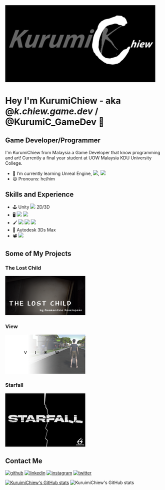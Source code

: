 <img src="https://github.com/chiew12301/chiew12301/blob/main/BLACKBG_BANNERLOGOSmall.jpg" width="480" />

# Hey I'm KurumiChiew - aka @_k.chiew.game.dev_ / @KurumiC_GameDev 👋
## Game Developer/Programmer

I'm KurumiChiew from Malaysia a Game Developer that know programming and art! Currently a final year student at UOW Malaysia KDU University College.

- 🌱 I’m currently learning Unreal Engine, <img src="https://img.shields.io/badge/HTML5-E34F26?style=for-the-badge&logo=html5&logoColor=white" />, <img src="https://img.shields.io/badge/CSS3-1572B6?style=for-the-badge&logo=css3&logoColor=white" />
- 😄 Pronouns: he/him 

## Skills and Experience
* 🕹 Unity <img src="https://img.shields.io/badge/C%23-239120?style=for-the-badge&logo=c-sharp&logoColor=white" /> 2D/3D
* 🖥 <img src="https://img.shields.io/badge/C%2B%2B-00599C?style=for-the-badge&logo=c%2B%2B&logoColor=white" /> <img src="https://img.shields.io/badge/C-00599C?style=for-the-badge&logo=c&logoColor=white" />
* 🖌 <img src="https://img.shields.io/badge/Adobe-Photoshop-31A8FF?style=for-the-badge&logo=Adobe-Photoshop&labelColor=0a446b&logoWidth=15" /> <img src="https://img.shields.io/badge/Adobe-After%20Effects-CF96FD?style=for-the-badge&logo=Adobe-After-Effects&labelColor=393665&logoWidth=15" /> <img src="https://img.shields.io/badge/Adobe%20Illustrator-FF9A00?style=for-the-badge&logo=adobe%20illustrator&logoColor=white" /> 
* 🧱 Autodesk 3Ds Max
* 📽 <img src="https://img.shields.io/badge/Adobe-Premiere%20Pro-9999FF?style=for-the-badge&logo=Adobe-Premiere%20Pro&labelColor=2f2f5b&logoWidth=15" />

## Some of My Projects
### The Lost Child

<img src="https://github.com/chiew12301/chiew12301/blob/main/Dz_yEy.png" width="256" />

### View

<img src="https://github.com/chiew12301/chiew12301/blob/main/mdlPUB.jpg" width="256" />

### Starfall

<img src="https://github.com/chiew12301/chiew12301/blob/main/GameLogo_BlackBG_White.png" width="256" />

## Contact Me
[<img src='https://img.shields.io/badge/GitHub-100000?style=for-the-badge&logo=github&logoColor=white' alt='github' height='40'>](https://github.com/https://github.com/chiew12301)  [<img src='https://img.shields.io/badge/LinkedIn-0077B5?style=for-the-badge&logo=linkedin&logoColor=white' alt='linkedin' height='40'>](https://www.linkedin.com/in/https://www.linkedin.com/in/chiewjiahong//)  [<img src='https://img.shields.io/badge/Instagram-E4405F?style=for-the-badge&logo=instagram&logoColor=white' alt='instagram' height='40'>](https://www.instagram.com/_kurumic.game.dev_/?hl=en/)  [<img src='https://img.shields.io/badge/Twitter-1DA1F2?style=for-the-badge&logo=twitter&logoColor=white' alt='twitter' height='40'>](https://twitter.com/https://twitter.com/KurumiC_GameDev)  

[![KuruimiChiew's GitHub stats](https://github-readme-stats.vercel.app/api?username=chiew12301)](https://github.com/anuraghazra/github-readme-stats)
![KuruimiChiew's GitHub stats](https://github-readme-stats.vercel.app/api/top-langs/?username=chiew12301)
